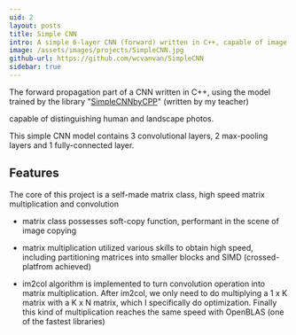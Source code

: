 ```yaml
---
uid: 2
layout: posts
title: Simple CNN
intro: A simple 6-layer CNN (forward) written in C++, capable of image classification
image: /assets/images/projects/SimpleCNN.jpg
github-url: https://github.com/wcvanvan/SimpleCNN
sidebar: true
---
```


The forward propagation part of a CNN written in C++, using the model trained by the library "<a href="https://github.com/ShiqiYu/SimpleCNNbyCPP">SimpleCNNbyCPP</a>" (written by my teacher)

capable of distinguishing human and landscape photos.

This simple CNN model contains 3 convolutional layers, 2 max-pooling layers and 1 fully-connected layer.

## Features
The core of this project is a self-made matrix class, high speed matrix multiplication and convolution

+ matrix class possesses soft-copy function, performant in the scene of image copying

+ matrix multiplication utilized various skills to obtain high speed, including partitioning matrices into smaller blocks and SIMD (crossed-platfrom achieved)

+ im2col algorithm is implemented to turn convolution operation into matrix multiplication. After im2col, we only need to do multiplying a 1 x K matrix with a K x N matrix, which I specifically do optimization. Finally this kind of multiplication reaches the same speed with OpenBLAS (one of the fastest libraries)